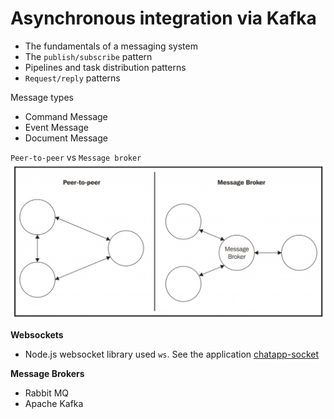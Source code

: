 # Asynchronous integration via Kafka

- The fundamentals of a messaging system
- The `publish/subscribe` pattern
- Pipelines and task distribution patterns
- `Request/reply` patterns

Message types
- Command Message
- Event Message
- Document Message

`Peer-to-peer` vs `Message broker`
![message broker](message_broker.png)

**Websockets**
- Node.js websocket library used `ws`. See the application [chatapp-socket](chatapp-socket/index.js)


**Message Brokers**
- Rabbit MQ
- Apache Kafka


